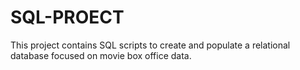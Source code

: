 # SQL-PROECT
This project contains SQL scripts to create and populate a relational database focused on movie box office data.
